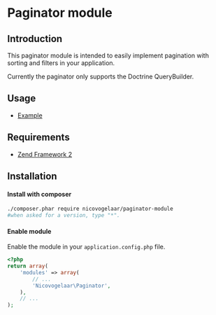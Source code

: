 Paginator module
=======

Introduction
------------

This paginator module is intended to easily implement pagination with sorting and filters in your application.

Currently the paginator only supports the Doctrine QueryBuilder.

Usage
------------
* [Example](https://github.com/nicovogelaar/paginator-module/blob/master/docs/example.md)

Requirements
------------

* [Zend Framework 2](https://github.com/zendframework/zf2)

Installation
------------

#### Install with composer

```sh
./composer.phar require nicovogelaar/paginator-module
#when asked for a version, type "*".
```

#### Enable module

Enable the module in your `application.config.php` file.


```php
<?php
return array(
    'modules' => array(
        // ...
        'Nicovogelaar\Paginator',
    ),
    // ...
);
```
